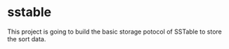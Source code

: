 # sstable
This project is going to build the basic storage potocol of SSTable to store the sort data.
